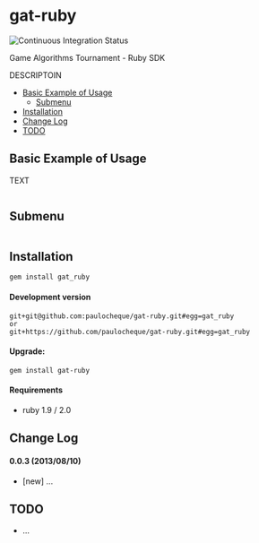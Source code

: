 gat-ruby
====================

![Continuous Integration Status](https://secure.travis-ci.org/gatournament/gat-ruby.png)

Game Algorithms Tournament - Ruby SDK

DESCRIPTOIN

* [Basic Example of Usage](#basic-example-of-usage)
  * [Submenu](#submenu)
* [Installation](#installation)
* [Change Log](#change-log)
* [TODO](#todo)

Basic Example of Usage
------------------------

TEXT

```ruby
```

Submenu
------------
```ruby
```


Installation
------------

```
gem install gat_ruby
```

#### Development version

```
git+git@github.com:paulocheque/gat-ruby.git#egg=gat_ruby
or
git+https://github.com/paulocheque/gat-ruby.git#egg=gat_ruby
```

#### Upgrade:

```
gem install gat-ruby
```

#### Requirements

* ruby 1.9 / 2.0


Change Log
-------------

#### 0.0.3 (2013/08/10)

* [new] ...


TODO
-------------

* ...
